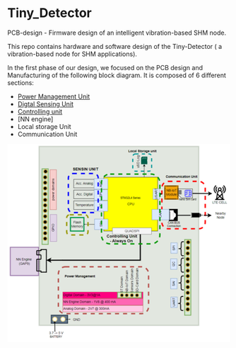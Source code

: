 # Tiny_Detector
PCB-design - Firmware design of an intelligent vibration-based SHM node. 


This repo contains hardware and software design of the Tiny-Detector ( a vibration-based node for SHM applications). </br>

In the first phase of our design, we focused on the PCB design and Manufacturing of the following block diagram. It is composed of 6 different sections: 
* [Power Management Unit]()
* [Digtal Sensing Unit]() 
* [Controlling unit]() 
* [NN engine] 
* Local storage Unit 
* Communication Unit

<img src="Hardware/plots/block_diagram.png">
